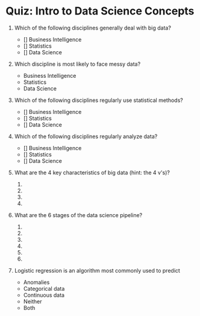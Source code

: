 # Quiz: Intro to Data Science Concepts

1. Which of the following disciplines generally deal with big data?
    - [] Business Intelligence
    - [] Statistics
    - [] Data Science

2. Which discipline is most likely to face messy data?
    - Business Intelligence
    - Statistics
    - Data Science

3. Which of the following disciplines regularly use statistical methods? 
    - [] Business Intelligence
    - [] Statistics
    - [] Data Science

4. Which of the following disciplines regularly analyze data?
    - [] Business Intelligence
    - [] Statistics
    - [] Data Science

5. What are the 4 key characteristics of big data (hint: the 4 v's)?
    1.  &nbsp;
    2. 
    3. 
    4. 

6. What are the 6 stages of the data science pipeline? 
    1.  &nbsp;
    2. 
    3. 
    4. 
    5. 
    6. 

7. Logistic regression is an algorithm most commonly used to predict
    - Anomalies
    - Categorical data
    - Continuous data
    - Neither
    - Both
